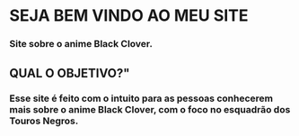 <h1> SEJA BEM VINDO AO MEU SITE</h1>
<h3> Site sobre o anime Black Clover.</h3>

<h2>QUAL O OBJETIVO?"</h2>
<h3>Esse site é feito com o intuito para as pessoas conhecerem
    mais sobre o anime Black Clover, com o foco no esquadrão dos Touros Negros.</h3>
